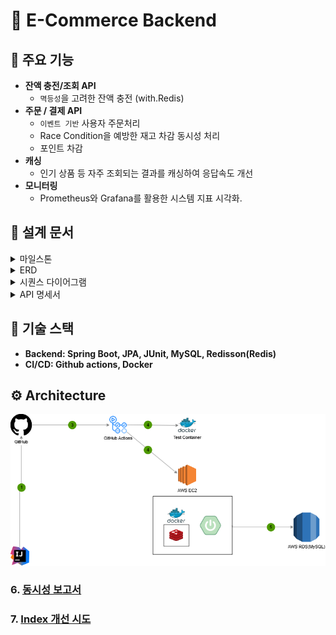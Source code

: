 # 🛒 **E-Commerce Backend**


## 📌 **주요 기능**

- **잔액 충전/조회 API**
  - `멱등성`을 고려한 잔액 충전 (with.Redis)
- **주문 / 결제 API**
  - `이벤트 기반` 사용자 주문처리
  - Race Condition을 예방한 재고 차감 동시성 처리
  - 포인트 차감
- **캐싱**
  - 인기 상품 등 자주 조회되는 결과를 캐싱하여 응답속도 개선
- **모니터링**
  - Prometheus와 Grafana를 활용한 시스템 지표 시각화.


## 📝 설계 문서
<details>
  <summary>마일스톤</summary>

  ## [3주차] 프로젝트 설계
  |     | 작업 | 예상 시간 (시간) |
  |-----|------|----------------|
  | 1   | **프로젝트 설계** | **40** |
  | 1.1 | 주차 별 마일스톤 설정 | 2 |
  | 1.2 | 요구사항 분석 | 8 |
  | 1.3 | 시퀀스 다이어그램 작성 | 8 |
  | 1.4 | ERD 설계 | 8 |
  | 1.5 | API 명세서 작성 | 8 |
  | 1.6 | Mock API 구현 | 8 |
  
  ## [4주차] 프로젝트 API 구현(With TDD)
  
  |  | 작업                   | 예상 시간 (시간) |
  |--|----------------------|------------|
  | 2 | **TDD로 프로젝트 API 구현** | **40**     |
  | 2.1 | [주요] 잔액 충전 / 조회 API  | -          |
  | 2.1.1 | 잔액 충전 API 개발         | 2          |
  | 2.1.2 | 잔액 조회 API 개발         | 2          |
  | 2.2 | [기본] 상품 조회 API       | -          |
  | 2.2.1 | 상품 정보조회 API 개발       | 8          |
  | 2.3 | [주요] 주문 / 결제 API     | -          |
  | 2.3.1 | 주문 API 및 포인트 결제 개발   | 16         |
  | 2.4 | [기본] 상품 조회 API       | -          |
  | 2.4.1 | 판매량 최다 상품 조회         | 3          |
  
  ## [5주차] 고도화 및 코드 리팩토링
  
  |    | 작업 | 예상 시간 (시간) |
  |----|------|------------|
  | 3  | **고도화 및 코드 리팩토링** | **40**     |
  | 3.1 | 고도화 | 20          |
  | 3.2 | 동시성 이슈 검토 | 12         |
  | 3.3 | 코드 리팩토링 | 8          |
</details>

<details>
  <summary>ERD</summary>

  ![img_1.png](docs/images/new-erd.png)
</details>

<details>
  <summary>시퀀스 다이어그램</summary>

  ### 잔액 조회
  ```mermaid
  sequenceDiagram 
    autonumber
    
    actor Client
    participant UserService
    participant UserDB
    Client->>UserService: GET /api/v1/users/{userId}
    UserService->>UserDB: 사용자 조회
    
    opt 유저 존재하지 않는 경우
        UserDB-->>UserService: UserNotFoundException
        UserService-->>Client: 404 NOT FOUND
    end
    UserDB-->>UserService: 
    UserService-->>Client: 유저정보 반환
  ```

  ### 상품 조회
  ```mermaid
  sequenceDiagram 
    autonumber
    
    actor Client
    participant ProductFacade
    participant ProductService
    participant StockService
    Client->>ProductFacade: GET /api/v1/users/{userId}
    
    
  ```

  ### 잔액 충전
  ```mermaid
  sequenceDiagram
    autonumber
    actor Client
    participant UserService
    participant UserDB
    Client->>UserService: POST /api/v1/users/{userId}/charge
    UserService->>UserDB: 사용자 조회
    
    opt 유저 존재하지 않는 경우
        UserDB-->>UserService: UserNotFoundException
        UserService-->>Client: 404 NOT FOUND
    end
    opt 충전금액: 0원 이하, 0원, 1,000,000원 이상
      UserDB-->>UserService: InvalidChargeAmountException
      UserService-->>Client: 400 BAD REQUEST
    end
    UserDB-->>UserService: 
    UserService-->>Client: 유저정보 반환(충전 후 잔액) 
  ```

  ### 주문 동작흐름
  ```mermaid
  sequenceDiagram
      autonumber
      actor Client
      participant OrderAPI
      participant StockService
      participant UserService
      participant PaymentService
      participant Redisson
      participant DB
      participant MessageQueue
      participant NotificationService
      Client->>OrderAPI: POST /api/orders
      Note over OrderAPI: 트랜잭션 시작
      OrderAPI->>DB: 주문 정보 저장(status = '대기')
      OrderAPI->>DB: 주문 상세정보 저장
      Note over StockService: 트랜잭션 시작
      loop
          StockService->>Redisson: 상품번호 기준 락 흭득
          StockService->>DB: 재고 조회
          alt 재고개수 = 0
              DB-->>StockService: 409 CONFLICT
              StockService-->>Client: 409 CONFLICT
          else 재고개수 > 0
              Redisson->>DB: 재고차감
          end
      end
      Note over StockService: 트랜잭션 종료
      UserService->>PaymentService: 보유 포인트 조회
      alt 보유포인트 < 주문금액
          PaymentService-->>Client: 포인트부족 예외
      else 보유포인트 >= 주문금액
          UserService->>PaymentService: 보유 포인트 차감
          PaymentService-->>DB: 차감 내역 저장
      end
      Note over OrderAPI: 트랜잭션 종료
      OrderAPI-->>Client: order ID : 12345
      Note over OrderAPI,NotificationService: 외부에 데이터 전송
      OrderAPI->>MessageQueue: 주문내역 전송
      MessageQueue-->>NotificationService: 주문내역
      par Notification Channels
          NotificationService->>NotificationService: 알림톡 전송
      end
  ```

</details>

<details>
  <summary>API 명세서</summary>

# 이커머스 주문 시스템 API 명세서

---

# GET /api/v1/users/{userId} - 잔액 조회요청

- Description
> 유저 한 명이 자신의 포인트 조회를 한다.

- PathVariable
  - userId: 유저 Id

### Response

```json
[
  {
    "userId": 25,
    "name": "김테스트",
    "hpNo": "010-1234-4112",
    "amount": "100,000"
  }
]
```

### Error

| code | message        | etc |
|------|----------------|-----|
| 404  | 존재하지 않는 유저입니다. |     |     

---
# POST /api/v1/users/{userId}/charge - 잔액 충전요청

- Description
> 유저 한 명이 포인트 충전을 한다.

- Header
  - Idempotency-Key: 멱등성 키
- PathVariable
  - userId: 유저 Id
- UserPointChargeRequest
  - chargeAmount: 충전 요청 금액
### RequestBody
```json
[
  {
    "chargeAmount" : 50000
  }
]
```

### Response

```json
[
  {
    "userId": 25,
    "name": "김테스트",
    "hpNo": "010-1234-4112",
    "amount": "150,000"
  }
]
```

### Error

| code | message                   | etc    |
|------|---------------------------|--------|
| 400  | 최소 충전 금액은 1,000원 입니다.     |  |
| 400  | 최대 충전 금액은 1,000,000원 입니다. |  |
| 400  | 멱등성 키가 누락되었습니다.           |  |
| 404  | 존재하지 않는 유저입니다.            |  |
| 409  | 이미 처리중인 요청입니다.            |  |

---

---
# GET /products/{productId} - 상품 상세조회 요청

- Description
> 상품 목록 중 하나의 상품를 조회한다.

- PathVariable
  - productId: 상품 Id

### Response

```json
[
  {
    "id": 25,
    "name": "빽다방 아메리카노",
    "price": 2500,
    "stock": 9
  }
]
```

### Error

| code | message       | etc    |
|------|---------------|--------|
| 400  | 잘못된 상품 번호입니다. |  |     

---

---
# POST /api/v1/orders - 주문/결제

- Description
> 한 명의 사용자가 여러 개 또는 하나의 상품을 주문한다.

- PathVariable
  - userId: 유저 Id
### RequestBody
```json
[
  {
    "id": 1,
    "user_id": 25,
    "products": [
      {
        "id": 101,
        "name": "양배추 샐러드",
        "quantity": 2
      },
      {
        "id": 102,
        "name": "단호박 샐러드",
        "quantity": 2
      },
      {
        "id": 103,
        "name": "버섯 샐러드",
        "quantity": 1
      }
    ],
    "paymentAmount": 10000
  }  
]
```

### Response

```json
[
  {
    "orderId": "1"
  }
]
```

### Error

| code | message           | etc            |
|------|-------------------|----------------|
| 404  | 해당 상품이 존재하지 않습니다. |  |
| 404  | 해당 유저가 존재하지 않습니다. |  |  
| 409  | 결제 금액이 부족합니다.     |  |
| 409  | 품절된 상품이 존재합니다.    |  |

---

---
# GET /products/popular - 인기상품 조회

- Description
> 최근 3일간 최다 판매량 상품 5개를 조회한다.

### Response

```json
[
  {
    "id": 101,
    "name": "양배추 샐러드",
    "sale_count": 20
  },
  {
    "id": 102,
    "name": "단호박 샐러드",
    "sale_count": 18
  },
  {
    "id": 103,
    "name": "버섯 샐러드",
    "sale_count": 10
  },
  {
    "id": 104,
    "name": "감자 샐러드",
    "sale_count": 8
  },
  {
    "id": 105,
    "name": "오이 샐러드",
    "sale_count": 6
  }
]
```

---
</details>

## 🚀 기술 스택
 - **Backend: Spring Boot, JPA, JUnit, MySQL, Redisson(Redis)**
 - **CI/CD: Github actions, Docker**

## ⚙️ **Architecture**
![img_1.png](docs/images/architecture.png)


### 6. [동시성 보고서](https://github.com/JGwanghou/hhplus-ecommerce/blob/main/docs/06_Concurrently.md)

### 7. [Index 개선 시도](https://kh-well.tistory.com/76)

